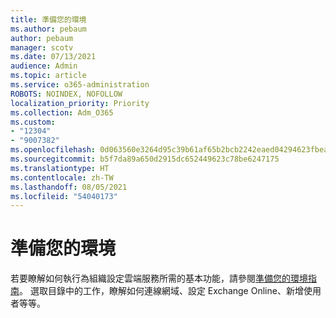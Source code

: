 ```yaml
---
title: 準備您的環境
ms.author: pebaum
author: pebaum
manager: scotv
ms.date: 07/13/2021
audience: Admin
ms.topic: article
ms.service: o365-administration
ROBOTS: NOINDEX, NOFOLLOW
localization_priority: Priority
ms.collection: Adm_O365
ms.custom:
- "12304"
- "9007382"
ms.openlocfilehash: 0d063560e3264d95c39b61af65b2bcb2242eaed04294623fbeac4562c25b1c1a
ms.sourcegitcommit: b5f7da89a650d2915dc652449623c78be6247175
ms.translationtype: HT
ms.contentlocale: zh-TW
ms.lasthandoff: 08/05/2021
ms.locfileid: "54040173"
---
```

# <a name="prepare-your-environment"></a>準備您的環境

若要瞭解如何執行為組織設定雲端服務所需的基本功能，請參閱[準備您的環境指南](https://admin.microsoft.com/adminportal/home#/modernonboarding/prepareyourenvironment)。 選取目錄中的工作，瞭解如何連線網域、設定 Exchange Online、新增使用者等等。     